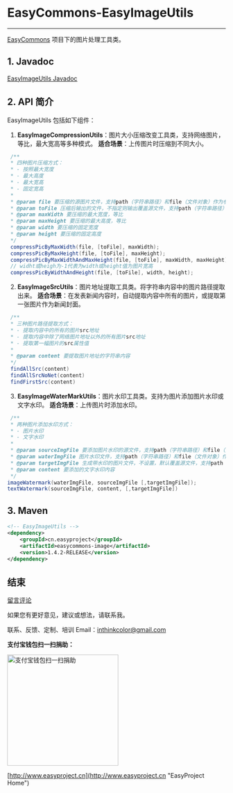 # EasyCommons-EasyImageUtils

---------------
[EasyCommons](readme-zh.md "EasyCommons") 项目下的图片处理工具类。 

## 1. Javadoc
[EasyImageUtils Javadoc](../javadoc/easycommons-imageutils/index.html "EasyImageUtils Javadoc")

## 2. API 简介
EasyImageUtils 包括如下组件：
1. **EasyImageCompressionUtils**：图片大小压缩改变工具类，支持网络图片，等比，最大宽高等多种模式。 
**适合场景**：上传图片时压缩到不同大小。 
```JAVA
 /**
 * 四种图片压缩方式：
 * - 按照最大宽度
 * - 最大高度
 * - 最大宽高
 * - 固定宽高
 * 
 * @param file 要压缩的源图片文件，支持path（字符串路径）和file（文件对象）作为参数
 * @param toFile 压缩后输出的文件，不指定则输出覆盖源文件，支持path（字符串路径）和file（文件对象）作为参数
 * @param maxWidth 要压缩的最大宽度，等比
 * @param maxHeight 要压缩的最大高度，等比
 * @param width 要压缩的固定宽度
 * @param height 要压缩的固定高度
 */
 compressPicByMaxWidth(file, [toFile], maxWidth);
 compressPicByMaxHeight(file, [toFile], maxHeight);
 compressPicByMaxWidthAndMaxHeight(file, [toFile], maxWidth, maxHeight);
 // widht或heigh为-1代表为width或height值为图片宽高
 compressPicByWidthAndHeight(file, [toFile], width, height);
```

2. **EasyImageSrcUtils**：图片地址提取工具类。将字符串内容中的图片路径提取出来。 
**适合场景**：在发表新闻内容时，自动提取内容中所有的图片，或提取第一张图片作为新闻封面。 <br/>
```JAVA
 /**
 * 三种图片路径提取方式：
 * - 提取内容中的所有的图片src地址
 * - 提取内容中除了网络图片地址以外的所有图片src地址
 * - 提取第一幅图片的src属性值
 *
 * @param content 要提取图片地址的字符串内容
 */
 findAllSrc(content)
 findAllSrcNoNet(content)
 findFirstSrc(content)
```

3. **EasyImageWaterMarkUtils**：图片水印工具类。支持为图片添加图片水印或文字水印。 
**适合场景**：上传图片时添加水印。 
```JAVA
 /**
 * 两种图片添加水印方式：
 * - 图片水印
 * - 文字水印
 * 
 * @param sourceImgFile 要添加图片水印的源文件，支持path（字符串路径）和file（文件对象）作为参数
 * @param waterImgFile 图片水印文件，支持path（字符串路径）和file（文件对象）作为参数
 * @param targetImgFile 生成带水印的图片文件，不设置，默认覆盖源文件，支持path（字符串路径）和file（文件对象）作为参数
 * @param content 要添加的文字水印内容
 */
imageWatermark(waterImgFile, sourceImgFile [,targetImgFile]);
textWatermark(sourceImgFile, content, [,targetImgFile])
```


## 3. Maven
```XML
<!-- EasyImageUtils -->
<dependency>
	<groupId>cn.easyproject</groupId>
	<artifactId>easycommons-image</artifactId>
	<version>1.4.2-RELEASE</version>
</dependency>
```


## 结束

[留言评论](http://www.easyproject.cn/easycommons/zh-cn/index.jsp#about '留言评论')

如果您有更好意见，建议或想法，请联系我。


联系、反馈、定制、培训 Email：<inthinkcolor@gmail.com>

<p>
<strong>支付宝钱包扫一扫捐助：</strong>
</p>
<p>

<img alt="支付宝钱包扫一扫捐助" src="http://www.easyproject.cn/images/s.png"  title="支付宝钱包扫一扫捐助"  height="256" width="256"></img>


[http://www.easyproject.cn](http://www.easyproject.cn "EasyProject Home")